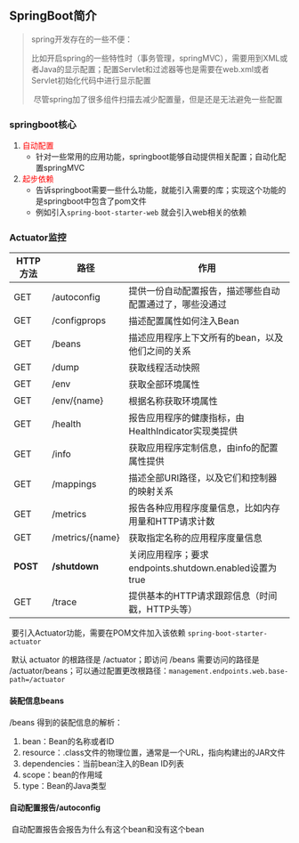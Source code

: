 ## SpringBoot简介

> spring开发存在的一些不便：
>
> ​		比如开启spring的一些特性时（事务管理，springMVC），需要用到XML或者Java的显示配置；配置Servlet和过滤器等也是需要在web.xml或者Servlet初始化代码中进行显示配置
>
> ​		尽管spring加了很多组件扫描去减少配置量，但是还是无法避免一些配置

### springboot核心

1. <font color=red>自动配置</font>
   - 针对一些常用的应用功能，springboot能够自动提供相关配置；自动化配置springMVC
2. <font color=red>起步依赖</font>
   - 告诉springboot需要一些什么功能，就能引入需要的库；实现这个功能的是springboot中包含了pom文件
   - 例如引入`spring-boot-starter-web` 就会引入web相关的依赖



### Actuator监控

| HTTP方法 | 路径            | 作用                                                     |
| -------- | --------------- | -------------------------------------------------------- |
| GET      | /autoconfig     | 提供一份自动配置报告，描述哪些自动配置通过了，哪些没通过 |
| GET      | /configprops    | 描述配置属性如何注入Bean                                 |
| GET      | /beans          | 描述应用程序上下文所有的bean，以及他们之间的关系         |
| GET      | /dump           | 获取线程活动快照                                         |
| GET      | /env            | 获取全部环境属性                                         |
| GET      | /env/{name}     | 根据名称获取环境属性                                     |
| GET      | /health         | 报告应用程序的健康指标，由HealthIndicator实现类提供      |
| GET      | /info           | 获取应用程序定制信息，由info的配置属性提供               |
| GET      | /mappings       | 描述全部URI路径，以及它们和控制器的映射关系              |
| GET      | /metrics        | 报告各种应用程序度量信息，比如内存用量和HTTP请求计数     |
| GET      | /metrics/{name} | 获取指定名称的应用程序度量信息                           |
| **POST** | **/shutdown**   | 关闭应用程序；要求endpoints.shutdown.enabled设置为true   |
| GET      | /trace          | 提供基本的HTTP请求跟踪信息（时间戳，HTTP头等）           |

​		要引入Actuator功能，需要在POM文件加入该依赖 `spring-boot-starter-actuator`

​		默认 actuator 的根路径是 /actuator；即访问 /beans 需要访问的路径是 /actuator/beans；可以通过配置更改根路径：`management.endpoints.web.base-path=/actuator` 

#### 装配信息beans

/beans 得到的装配信息的解析：

1. bean：Bean的名称或者ID
2. resource：.class文件的物理位置，通常是一个URL，指向构建出的JAR文件
3. dependencies：当前bean注入的Bean ID列表
4. scope：bean的作用域
5. type：Bean的Java类型



#### 自动配置报告/autoconfig

​		自动配置报告会报告为什么有这个bean和没有这个bean